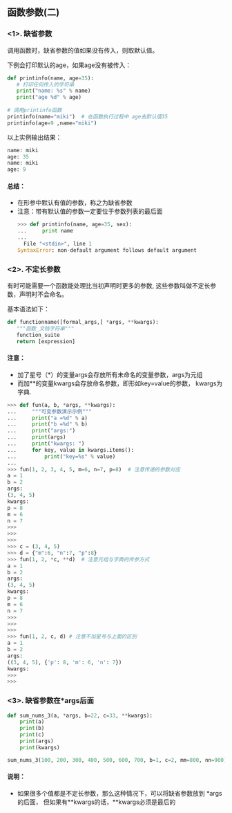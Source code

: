 ## 函数参数(二)

### <1>. 缺省参数

调用函数时，缺省参数的值如果没有传入，则取默认值。

下例会打印默认的age，如果age没有被传入：
	
```python
def printinfo(name, age=35):
   # 打印任何传入的字符串
   print("name: %s" % name)
   print("age %d" % age)
 
# 调用printinfo函数
printinfo(name="miki")  # 在函数执行过程中 age去默认值35
printinfo(age=9 ,name="miki")
```

以上实例输出结果：

```python
name: miki
age: 35
name: miki
age: 9
```
#### 总结：
* 在形参中默认有值的参数，称之为缺省参数
* 注意：带有默认值的参数一定要位于参数列表的最后面
	```python
	>>> def printinfo(name, age=35, sex):
	... 	print name
	...
	  File "<stdin>", line 1
	SyntaxError: non-default argument follows default argument
	```

### <2>. 不定长参数
有时可能需要一个函数能处理比当初声明时更多的参数, 这些参数叫做不定长参数，声明时不会命名。

基本语法如下：

```python
def functionname([formal_args,] *args, **kwargs):
   """函数_文档字符串"""
   function_suite
   return [expression]
```

#### 注意：
* 加了星号（\*）的变量args会存放所有未命名的变量参数，args为元组
* 而加\*\*的变量kwargs会存放命名参数，即形如key=value的参数， kwargs为字典.

```python
>>> def fun(a, b, *args, **kwargs):
... 	"""可变参数演示示例"""
... 	print("a =%d" % a)
... 	print("b =%d" % b)
... 	print("args:")
... 	print(args)
... 	print("kwargs: ")
... 	for key, value in kwargs.items():
... 		print("key=%s" % value)
...
>>> fun(1, 2, 3, 4, 5, m=6, n=7, p=8)  # 注意传递的参数对应
a = 1
b = 2
args:
(3, 4, 5)
kwargs: 
p = 8
m = 6
n = 7
>>>
>>>
>>>
>>> c = (3, 4, 5)
>>> d = {"m":6, "n":7, "p":8}
>>> fun(1, 2, *c, **d)	# 注意元组与字典的传参方式
a = 1
b = 2
args:
(3, 4, 5)
kwargs: 
p = 8
m = 6
n = 7
>>>
>>>
>>>
>>> fun(1, 2, c, d) # 注意不加星号与上面的区别
a = 1
b = 2
args:
((3, 4, 5), {'p': 8, 'm': 6, 'n': 7})
kwargs:
>>>
>>>
```

### <3>. 缺省参数在\*args后面
```python
def sum_nums_3(a, *args, b=22, c=33, **kwargs):
    print(a)
    print(b)
    print(c)
    print(args)
    print(kwargs)

sum_nums_3(100, 200, 300, 400, 500, 600, 700, b=1, c=2, mm=800, nn=900)

```

#### 说明：
* 如果很多个值都是不定长参数，那么这种情况下，可以将缺省参数放到 \*args的后面， 但如果有\*\*kwargs的话，\*\*kwargs必须是最后的
